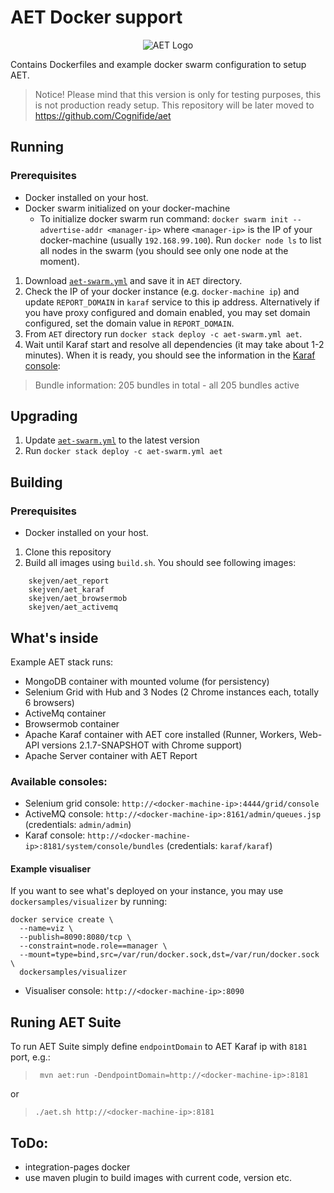 # AET Docker support
<p align="center">
  <img src="https://raw.githubusercontent.com/Cognifide/aet/master/misc/img/aet-logo-black.png?raw=true" alt="AET Logo"/>
</p>

Contains Dockerfiles and example docker swarm configuration to setup AET.

> Notice!
> Please mind that this version is only for testing purposes, this is not production ready setup.
> This repository will be later moved to https://github.com/Cognifide/aet

## Running
### Prerequisites
- Docker installed on your host.
- Docker swarm initialized on your docker-machine
  - To initialize docker swarm run command:
  `docker swarm init --advertise-addr <manager-ip>`
  where `<manager-ip>` is the IP of your docker-machine (usually `192.168.99.100`).
  Run `docker node ls` to list all nodes in the swarm (you should see only one node at the moment).

1. Download [`aet-swarm.yml`](https://github.com/Skejven/aet-docker/blob/master/aet-swarm.yml) and save it in `AET` directory.
2. Check the IP of your docker instance (e.g. `docker-machine ip`) and update `REPORT_DOMAIN` in `karaf` service to this ip address.
Alternatively if you have proxy configured and domain enabled, you may set domain configured, set the domain value in `REPORT_DOMAIN`.
3. From `AET` directory run `docker stack deploy -c aet-swarm.yml aet`.
4. Wait until Karaf start and resolve all dependencies (it may take about 1-2 minutes).
When it is ready, you should see the information in the [Karaf console](https://github.com/Skejven/aet-docker#available-consoles):
  > Bundle information: 205 bundles in total - all 205 bundles active

## Upgrading
1. Update [`aet-swarm.yml`](https://github.com/Skejven/aet-docker/blob/master/aet-swarm.yml) to the latest version
2. Run `docker stack deploy -c aet-swarm.yml aet`

## Building
### Prerequisites
- Docker installed on your host.

1. Clone this repository
2. Build all images using `build.sh`.
You should see following images:
```
    skejven/aet_report
    skejven/aet_karaf
    skejven/aet_browsermob
    skejven/aet_activemq
```

## What's inside
Example AET stack runs:
- MongoDB container with mounted volume (for persistency)
- Selenium Grid with Hub and 3 Nodes (2 Chrome instances each, totally 6 browsers)
- ActiveMq container
- Browsermob container
- Apache Karaf container with AET core installed (Runner, Workers, Web-API versions 2.1.7-SNAPSHOT with Chrome support)
- Apache Server container with AET Report

### Available consoles:
- Selenium grid console: `http://<docker-machine-ip>:4444/grid/console`
- ActiveMQ console: `http://<docker-machine-ip>:8161/admin/queues.jsp` (credentials: `admin/admin`)
- Karaf console: `http://<docker-machine-ip>:8181/system/console/bundles` (credentials: `karaf/karaf`)

#### Example visualiser
If you want to see what's deployed on your instance, you may use `dockersamples/visualizer` by running:

```
docker service create \
  --name=viz \
  --publish=8090:8080/tcp \
  --constraint=node.role==manager \
  --mount=type=bind,src=/var/run/docker.sock,dst=/var/run/docker.sock \
  dockersamples/visualizer
 ```

- Visualiser console: `http://<docker-machine-ip>:8090`

## Runing AET Suite
To run AET Suite simply define `endpointDomain` to AET Karaf ip with `8181` port, e.g.:
> ` mvn aet:run -DendpointDomain=http://<docker-machine-ip>:8181`

or

> `./aet.sh http://<docker-machine-ip>:8181`


## ToDo:
- integration-pages docker
- use maven plugin to build images with current code, version etc.